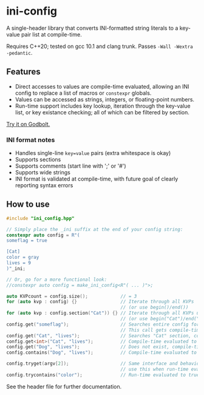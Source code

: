 # ini-config

A single-header library that converts INI-formatted string literals to a key-value pair list at compile-time.

Requires C++20; tested on gcc 10.1 and clang trunk. Passes `-Wall -Wextra -pedantic`.

## Features
 * Direct accesses to values are compile-time evaluated, allowing an INI config to replace a list of macros or `constexpr` globals.
 * Values can be accessed as strings, integers, or floating-point numbers.
 * Run-time support includes key lookup, iteration through the key-value list, or key existance checking; all of which can be filtered by section.

[Try it on Godbolt.](https://godbolt.org/z/Ys1o9G)

### INI format notes
 * Handles single-line `key=value` pairs (extra whitespace is okay)
 * Supports sections
 * Supports comments (start line with ';' or '#')
 * Supports wide strings
 * INI format is validated at compile-time, with future goal of clearly reporting syntax errors

## How to use
```cpp
#include "ini_config.hpp"

// Simply place the _ini suffix at the end of your config string:
constexpr auto config = R"(
someflag = true

[Cat]
color = gray
lives = 9
)"_ini;

// Or, go for a more functional look:
//constexpr auto config = make_ini_config<R"( ... )">;

auto KVPcount = config.size();            // = 3
for (auto kvp : config) {}                // Iterate through all KVPs
                                          // (or use begin()/end())
for (auto kvp : config.section("Cat")) {} // Iterate through all KVPs under [Cat] section
                                          // (or use begin("Cat")/end("Cat"))
config.get("someflag");                   // Searches entire config for "someflag", picks first match
                                          // This call gets compile-time evaluated to "true"
config.get("Cat", "lives");               // Searches "Cat" section, compile-time evaluated to "9"
config.get<int>("Cat", "lives");          // Compile-time evaluated to 9
config.get("Dog", "lives");               // Does not exist, compile-time evaluated to ""
config.contains("Dog", "lives");          // Compile-time evaluated to false

config.tryget(argv[2]);                   // Same interface and behavior as get(),
                                          // use this when run-time evaluation is necessary
config.trycontains("color");              // Run-time evaluated to true
```
See the header file for further documentation.

